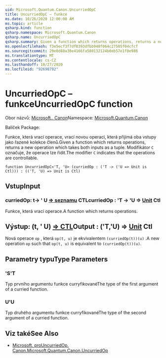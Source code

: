 ```yaml
---
uid: Microsoft.Quantum.Canon.UncurriedOpC
title: UncurriedOpC – funkce
ms.date: 10/26/2020 12:00:00 AM
ms.topic: article
qsharp.kind: function
qsharp.namespace: Microsoft.Quantum.Canon
qsharp.name: UncurriedOpC
qsharp.summary: Given a function which returns operations, returns a new operation which takes both inputs as a tuple. The modifier `C` indicates that the operations are controllable.
ms.openlocfilehash: f3e5ecf3f7df0393dfbb948f064c27505f04cfcf
ms.sourcegitcommit: 29e0d88a30e4166fa580132124b0eb57e1f0e986
ms.translationtype: MT
ms.contentlocale: cs-CZ
ms.lasthandoff: 10/27/2020
ms.locfileid: "92698792"
---
```

# <a name="uncurriedopc-function"></a><span data-ttu-id="d2d47-102">UncurriedOpC – funkce</span><span class="sxs-lookup"><span data-stu-id="d2d47-102">UncurriedOpC function</span></span>

<span data-ttu-id="d2d47-103">Obor názvů: [Microsoft.. Canon](xref:Microsoft.Quantum.Canon)</span><span class="sxs-lookup"><span data-stu-id="d2d47-103">Namespace: [Microsoft.Quantum.Canon](xref:Microsoft.Quantum.Canon)</span></span>

<span data-ttu-id="d2d47-104">Balíček [](https://nuget.org/packages/)</span><span class="sxs-lookup"><span data-stu-id="d2d47-104">Package: [](https://nuget.org/packages/)</span></span>


<span data-ttu-id="d2d47-105">Funkce, která vrací operace, vrací novou operaci, která přijímá oba vstupy jako řazené kolekce členů.</span><span class="sxs-lookup"><span data-stu-id="d2d47-105">Given a function which returns operations, returns a new operation which takes both inputs as a tuple.</span></span>
<span data-ttu-id="d2d47-106">Modifikátor `C` označuje, že operace lze řídit.</span><span class="sxs-lookup"><span data-stu-id="d2d47-106">The modifier `C` indicates that the operations are controllable.</span></span>

```qsharp
function UncurriedOpC<'T, 'U> (curriedOp : ('T -> ('U => Unit is Ctl))) : (('T, 'U) => Unit is Ctl)
```


## <a name="input"></a><span data-ttu-id="d2d47-107">Vstup</span><span class="sxs-lookup"><span data-stu-id="d2d47-107">Input</span></span>

### <a name="curriedop--t---u--unit-ctl"></a><span data-ttu-id="d2d47-108">curriedOp: t-> ' U [=> seznamu](xref:microsoft.quantum.lang-ref.unit) CTL</span><span class="sxs-lookup"><span data-stu-id="d2d47-108">curriedOp : 'T -> 'U => [Unit](xref:microsoft.quantum.lang-ref.unit) Ctl</span></span>

<span data-ttu-id="d2d47-109">Funkce, která vrací operace.</span><span class="sxs-lookup"><span data-stu-id="d2d47-109">A function which returns operations.</span></span>



## <a name="output--tu--unit-ctl"></a><span data-ttu-id="d2d47-110">Výstup: (t, ' U) [=> CTL](xref:microsoft.quantum.lang-ref.unit)</span><span class="sxs-lookup"><span data-stu-id="d2d47-110">Output : ('T,'U) => [Unit](xref:microsoft.quantum.lang-ref.unit) Ctl</span></span>

<span data-ttu-id="d2d47-111">Nová operace `op` , která `op(t, u)` je ekvivalentem `(curriedOp(t))(u)` .</span><span class="sxs-lookup"><span data-stu-id="d2d47-111">A new operation `op` such that `op(t, u)` is equivalent to `(curriedOp(t))(u)`.</span></span>

## <a name="type-parameters"></a><span data-ttu-id="d2d47-112">Parametry typu</span><span class="sxs-lookup"><span data-stu-id="d2d47-112">Type Parameters</span></span>

### <a name="t"></a><span data-ttu-id="d2d47-113">'S</span><span class="sxs-lookup"><span data-stu-id="d2d47-113">'T</span></span>

<span data-ttu-id="d2d47-114">Typ prvního argumentu funkce curryfikované</span><span class="sxs-lookup"><span data-stu-id="d2d47-114">The type of the first argument of a curried function.</span></span>
### <a name="u"></a><span data-ttu-id="d2d47-115">U</span><span class="sxs-lookup"><span data-stu-id="d2d47-115">'U</span></span>

<span data-ttu-id="d2d47-116">Typ druhého argumentu funkce curryfikované</span><span class="sxs-lookup"><span data-stu-id="d2d47-116">The type of the second argument of a curried function.</span></span>

## <a name="see-also"></a><span data-ttu-id="d2d47-117">Viz také</span><span class="sxs-lookup"><span data-stu-id="d2d47-117">See Also</span></span>

- [<span data-ttu-id="d2d47-118">Microsoft. proUncurriedOp. Canon.</span><span class="sxs-lookup"><span data-stu-id="d2d47-118">Microsoft.Quantum.Canon.UncurriedOp</span></span>](xref:Microsoft.Quantum.Canon.UncurriedOp)